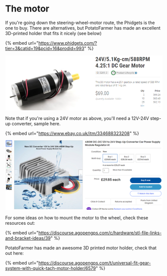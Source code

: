 # The motor

If you're going down the steering-wheel-motor route, the Phidgets is the one to buy. There are alternatives, but PotatoFarmer has made an excellent 3D-printed holder that fits it nicely (see below)

{% embed url="https://www.phidgets.com/?tier=3&catid=19&pcid=16&prodid=993" %}

![](<../../.gitbook/assets/image (3).png>)

Note that if you're using a 24V motor as above, you'll need a 12V-24V step-up converter, sample here.

{% embed url="https://www.ebay.co.uk/itm/334688323208" %}

![](<../../.gitbook/assets/image (1).png>)

For some ideas on how to mount the motor to the wheel, check these resources out:

{% embed url="https://discourse.agopengps.com/c/hardware/stl-file-links-and-bracket-ideas/39" %}

PotatoFarmer has made an awesome 3D printed motor holder, check that out here:

{% embed url="https://discourse.agopengps.com/t/universal-fit-gear-system-with-quick-tach-motor-holder/6579" %}

